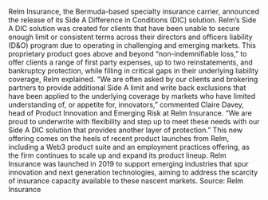 Relm Insurance, the Bermuda-based specialty insurance carrier, announced the release of its Side A Difference in Conditions (DIC) solution.
Relm’s Side A DIC solution was created for clients that have been unable to secure enough limit or consistent terms across their directors and officers liability (D&O) program due to operating in challenging and emerging markets.
This proprietary product goes above and beyond “non-indemnifiable loss,” to offer clients a range of first party expenses, up to two reinstatements, and bankruptcy protection, while filling in critical gaps in their underlying liability coverage, Relm explained.
“We are often asked by our clients and brokering partners to provide additional Side A limit and write back exclusions that have been applied to the underlying coverage by markets who have limited understanding of, or appetite for, innovators,” commented Claire Davey, head of Product Innovation and Emerging Risk at Relm Insurance. “We are proud to underwrite with flexibility and step up to meet these needs with our Side A DIC solution that provides another layer of protection.”
This new offering comes on the heels of recent product launches from Relm, including a Web3 product suite and an employment practices offering, as the firm continues to scale up and expand its product lineup.
Relm Insurance was launched in 2019 to support emerging industries that spur innovation and next generation technologies, aiming to address the scarcity of insurance capacity available to these nascent markets.
Source: Relm Insurance